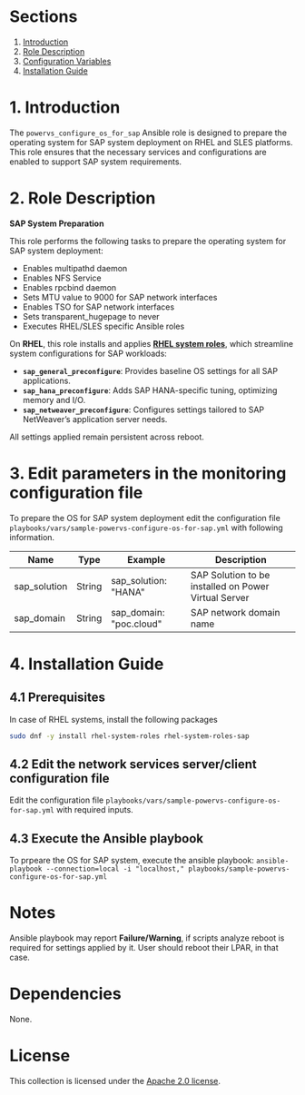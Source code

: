# Sections

1. [Introduction](README.md#1-Introduction)
2. [Role Description](README.md#2-Role-description)
3. [Configuration Variables](README.md#3-Edit-parameters-in-the-monitoring-configuration-file)
4. [Installation Guide](README.md#4-Installation-Guide)

# 1. Introduction

The `powervs_configure_os_for_sap` Ansible role is designed to prepare the operating system for SAP system deployment on RHEL and SLES platforms. This role ensures that the necessary services and configurations are enabled to support SAP system requirements.

# 2. Role Description

**SAP System Preparation**

This role performs the following tasks to prepare the operating system for SAP system deployment:

- Enables multipathd daemon
- Enables NFS Service
- Enables rpcbind daemon
- Sets MTU value to 9000 for SAP network interfaces
- Enables TSO for SAP network interfaces
- Sets transparent_hugepage to never
- Executes RHEL/SLES specific Ansible roles

On **RHEL**, this role installs and applies **[RHEL system roles](https://access.redhat.com/articles/3050101)**, which streamline system configurations for SAP workloads:

- **`sap_general_preconfigure`**: Provides baseline OS settings for all SAP applications.
- **`sap_hana_preconfigure`**: Adds SAP HANA-specific tuning, optimizing memory and I/O.
- **`sap_netweaver_preconfigure`**: Configures settings tailored to SAP NetWeaver’s application server needs.

All settings applied remain persistent across reboot.

# 3. Edit parameters in the monitoring configuration file
To prepare the OS for SAP system deployment edit the configuration file `playbooks/vars/sample-powervs-configure-os-for-sap.yml` with following information.

| Name  | Type  |Example  | Description |
|-------|-------|---------|-------------|
| sap_solution  | String  |sap_solution: "HANA"  | SAP Solution to be installed on Power Virtual Server |
| sap_domain    | String  |sap_domain: "poc.cloud"  | SAP network domain name                              |

# 4. Installation Guide

## 4.1 Prerequisites

In case of RHEL systems, install the following packages

```bash
sudo dnf -y install rhel-system-roles rhel-system-roles-sap
```

## 4.2 Edit the network services server/client configuration file

Edit the configuration file `playbooks/vars/sample-powervs-configure-os-for-sap.yml` with required inputs.

## 4.3 Execute the Ansible playbook

To prpeare the OS for SAP system, execute the ansible playbook:
`ansible-playbook --connection=local -i "localhost," playbooks/sample-powervs-configure-os-for-sap.yml`

# Notes

Ansible playbook may report **Failure/Warning**, if scripts analyze reboot is required for settings applied by it. User should reboot their LPAR, in that case.

# Dependencies

None.

# License

This collection is licensed under the [Apache 2.0 license](http://www.apache.org/licenses/LICENSE-2.0).